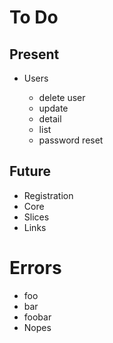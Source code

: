 # To Do

## Present

-   Users

    -   delete user
    -   update
    -   detail
    -   list
    -   password reset

## Future

-   Registration
-   Core
-   Slices
-   Links

# Errors

-   foo
-   bar
-   foobar
-   Nopes

